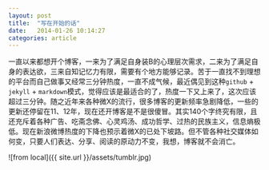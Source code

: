 ```yaml
---
layout: post
title:  "写在开始的话"
date:   2014-01-26 10:14:27
categories: article
---
```


一直以来都想开个博客，一来为了满足自身装B的心理层次需求，二来为了满足自身的表达欲，三来自知记忆力有限，需要有个地方能够记录。苦于一直找不到理想的平台而自己做事又经常三分钟热度，一直不成气候，最近偶见到这种`github` + `jekyll` + `markdown`模式，觉得应该是最适合的了，热度一下又上来了，这次应该超过三分钟。随之近年来各种微X的流行，很多博客的更新频率急剧降低，一些的更新还停留在11、12年，现在还开博客是不是很傻冒。其实140个字终究有限，且还充斥着各种广告、吃斋念佛、心灵鸡汤、成功哲学、过热的民族主义，信息熵极低。现在新浪微博热度的下降也预示着微X的已处下坡路。但不管各种社交媒体如何变，只要人们表达、分享、阅读的原动力不变，我想，博客就不会消亡。

![from local]({{ site.url }}/assets/tumblr.jpg)
